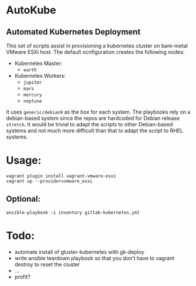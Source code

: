 # AutoKube
## Automated Kubernetes Deployment

This set of scripts assist in provisioning a kubernetes cluster on bare-metal VMware ESXi host. The default ocnfiguration creates the following nodes:

- Kubernetes Master:
  - `earth`
- Kubernetes Workers:
  - `jupiter`
  - `mars`
  - `mercury`
  - `neptune`

It uses `generic/debian9` as the box for each system. The playbooks rely on a debian-based system since the repos are hardcoded for Debian release `stretch`. It would be trivial to adapt the scripts to other Debian-based systems and not much more difficult than that to adapt the script to RHEL systems.

# Usage:

```
vagrant plugin install vagrant-vmware-esxi
vagrant up --provider=vmware_esxi
```
## Optional:
```
ansible-playbook -i inventory gitlab-kubernetes.yml
```

# Todo:

- automate install of gluster-kubernetes with gk-deploy
- write ansible teardown playbook so that you don't have to vagrant destroy to reset the cluster
- ...
- profit?